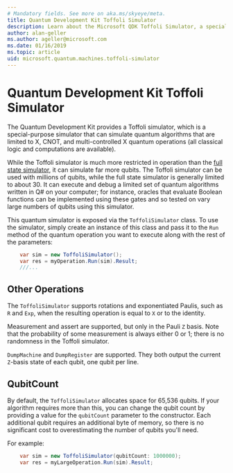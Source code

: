 ```yaml
---
# Mandatory fields. See more on aka.ms/skyeye/meta.
title: Quantum Development Kit Toffoli Simulator 
description: Learn about the Microsoft QDK Toffoli Simulator, a special purpose quantum simulator that can be used with millions of qubits. 
author: alan-geller
ms.author: ageller@microsoft.com 
ms.date: 01/16/2019
ms.topic: article
uid: microsoft.quantum.machines.toffoli-simulator
---
```


# Quantum Development Kit Toffoli Simulator

The Quantum Development Kit provides a Toffoli simulator,
which is a special-purpose simulator that can simulate quantum algorithms
that are limited to X, CNOT, and multi-controlled X quantum operations
(all classical logic and computations are available).

While the Toffoli simulator is much more restricted in operation than the
[full state simulator](xref:microsoft.quantum.machines.full-state-simulator),
it can simulate far more qubits.
The Toffoli simulator can be used with millions of qubits, while the
full state simulator is generally limited to about 30.
It can execute and debug a limited set of quantum algorithms written in
Q# on your computer;
for instance, oracles that evaluate Boolean functions can be
implemented using these gates and so tested on vary large numbers
of qubits using this simulator.

This quantum simulator is exposed via the `ToffoliSimulator` class.
To use the simulator, simply create an instance of this class and pass it
to the `Run` method of the quantum operation you want to execute along
with the rest of the parameters:

```csharp
    var sim = new ToffoliSimulator();
    var res = myOperation.Run(sim).Result;
    ///...
```

## Other Operations

The `ToffoliSimulator` supports rotations and exponentiated Paulis,
such as `R` and `Exp`, when the resulting operation is equal to
`X` or to the identity.

Measurement and assert are supported, but only in the Pauli `Z` basis.
Note that the probability of some measurement is always either 0 or 1;
there is no randomness in the Toffoli simulator.

`DumpMachine` and `DumpRegister` are supported.
They both output the current `Z`-basis state of each qubit,
one qubit per line.

## QubitCount

By default, the `ToffoliSimulator` allocates space for 65,536 qubits.
If your algorithm requires more than this, you can change the qubit count
by providing a value for the `qubitCount` parameter to the constructor.
Each additional qubit requires an additional byte of memory, so there is
no significant cost to overestimating the number of qubits you'll need.

For example:

```csharp
    var sim = new ToffoliSimulator(qubitCount: 1000000);
    var res = myLargeOperation.Run(sim).Result;
```
